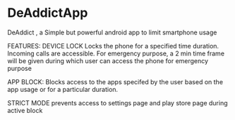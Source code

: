 # DeAddictApp

DeAddict , a Simple but powerful android app to limit smartphone usage

FEATURES:
DEVICE LOCK
Locks the phone for a specified time duration.
Incoming calls are accessible. 
For emergency purpose, a 2 min time frame will be given during which user can access the phone for emergency purpose

APP BLOCK:
Blocks access to the apps specifed by the user based on the app usage or for a particular duration.

STRICT MODE prevents access to settings page and play store page during active block
